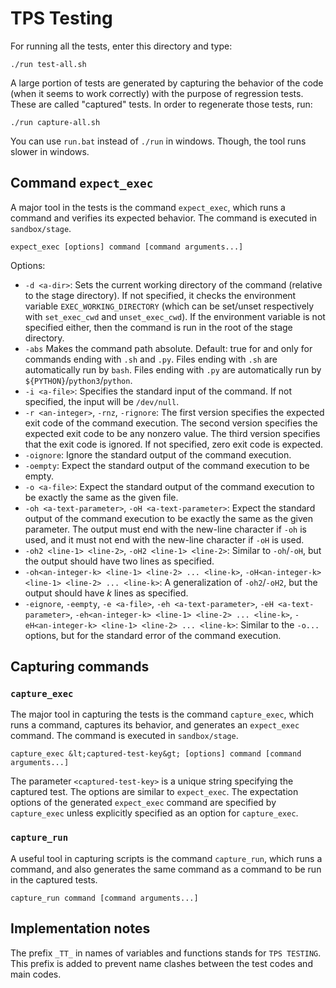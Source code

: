 # TPS Testing

For running all the tests, enter this directory and type:
```
./run test-all.sh
```

A large portion of tests are generated by capturing the behavior of the code
 (when it seems to work correctly) with the purpose of regression tests.
These are called "captured" tests.
In order to regenerate those tests, run:
```
./run capture-all.sh
```

You can use `run.bat` instead of `./run` in windows.
Though, the tool runs slower in windows.

## Command `expect_exec`

A major tool in the tests is the command `expect_exec`,
 which runs a command and verifies its expected behavior.
The command is executed in `sandbox/stage`.
```
expect_exec [options] command [command arguments...]
```

Options:
* `-d <a-dir>`:
 Sets the current working directory of the command (relative to the stage directory).
 If not specified, it checks the environment variable `EXEC_WORKING_DIRECTORY`
  (which can be set/unset respectively with `set_exec_cwd` and `unset_exec_cwd`).
 If the environment variable is not specified either,
  then the command is run in the root of the stage directory.
* `-abs`
 Makes the command path absolute.
 Default: true for and only for commands ending with `.sh` and `.py`.
 Files ending with `.sh` are automatically run by `bash`.
 Files ending with `.py` are automatically run by `${PYTHON}`/`python3`/`python`.
* `-i <a-file>`:
 Specifies the standard input of the command.
 If not specified, the input will be `/dev/null`.
* `-r <an-integer>`, `-rnz`, `-rignore`:
 The first version specifies the expected exit code of the command execution.
 The second version specifies the expected exit code to be any nonzero value.
 The third version specifies that the exit code is ignored.
 If not specified, zero exit code is expected.
* `-oignore`:
 Ignore the standard output of the command execution.
* `-oempty`:
 Expect the standard output of the command execution to be empty.
* `-o <a-file>`:
 Expect the standard output of the command execution to be exactly the same as the given file.
* `-oh <a-text-parameter>`, `-oH <a-text-parameter>`:
 Expect the standard output of the command execution to be exactly the same as the given parameter.
 The output must end with the new-line character if `-oh` is used,
 and it must not end with the new-line character if `-oH` is used.
* `-oh2 <line-1> <line-2>`, `-oH2 <line-1> <line-2>`:
 Similar to `-oh`/`-oH`, but the output should have two lines as specified.
* `-oh<an-integer-k> <line-1> <line-2> ... <line-k>`, `-oH<an-integer-k> <line-1> <line-2> ... <line-k>`:
 A generalization of `-oh2`/`-oH2`, but the output should have $k$ lines as specified.
* `-eignore`, `-eempty`, `-e <a-file>`, `-eh <a-text-parameter>`, `-eH <a-text-parameter>`, `-eh<an-integer-k> <line-1> <line-2> ... <line-k>`, `-eH<an-integer-k> <line-1> <line-2> ... <line-k>`:
 Similar to the `-o...` options, but for the standard error of the command execution.


## Capturing commands
### `capture_exec`
The major tool in capturing the tests is the command `capture_exec`,
 which runs a command, captures its behavior, and generates an `expect_exec` command.
The command is executed in `sandbox/stage`.
```
capture_exec &lt;captured-test-key&gt; [options] command [command arguments...]
```

The parameter `<captured-test-key>` is a unique string specifying the captured test.
The options are similar to `expect_exec`.
The expectation options of the generated `expect_exec` command are specified by `capture_exec`
 unless explicitly specified as an option for `capture_exec`.

### `capture_run`
A useful tool in capturing scripts is the command `capture_run`,
 which runs a command, and also generates the same command as a command to be run in the captured tests.
```
capture_run command [command arguments...]
```


## Implementation notes

The prefix `_TT_` in names of variables and functions stands for `TPS TESTING`.
This prefix is added to prevent name clashes between the test codes and main codes.

